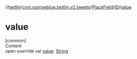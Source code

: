 //[twitlin](../../../index.md)/[com.sorrowblue.twitlin.v2.tweets](../../index.md)/[PlaceField](../index.md)/[ID](index.md)/[value](value.md)



# value  
[common]  
Content  
open override val [value](value.md): [String](https://kotlinlang.org/api/latest/jvm/stdlib/kotlin/-string/index.html)  




